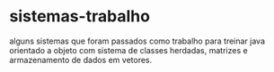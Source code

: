 # sistemas-trabalho

alguns sistemas que foram passados como trabalho para treinar java orientado a objeto com sistema de classes herdadas, matrizes e armazenamento de dados em vetores. 